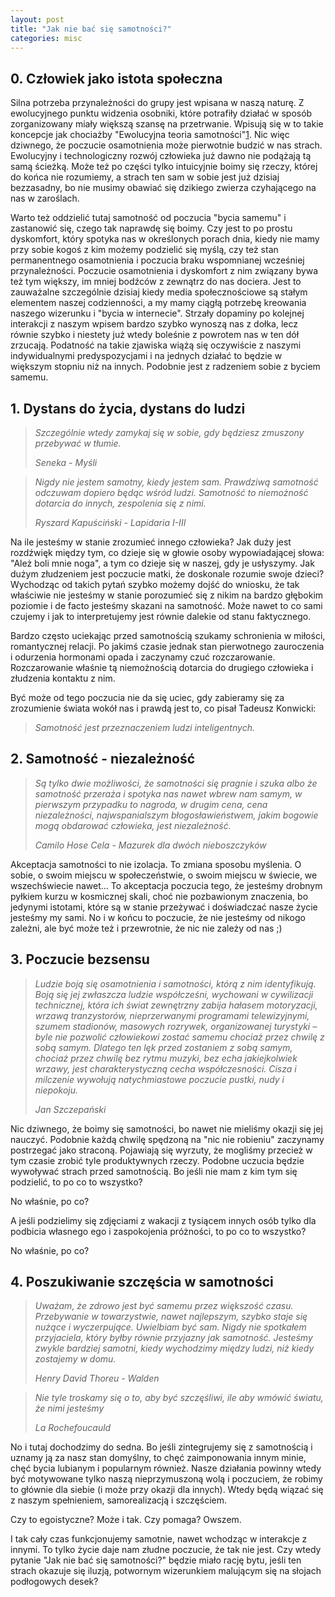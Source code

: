```yaml
---
layout: post
title: "Jak nie bać się samotności?"
categories: misc
---
```

## 0. Człowiek jako istota społeczna

Silna potrzeba przynależności do grupy jest wpisana w naszą naturę. Z ewolucyjnego punktu widzenia osobniki, które potrafiły działać w sposób zorganizowany miały większą szansę na przetrwanie. Wpisują się w to takie koncepcje jak chociażby "Ewolucyjna teoria samotności"[1].
Nic więc dziwnego, że poczucie osamotnienia może pierwotnie budzić w nas strach. Ewolucyjny i technologiczny rozwój człowieka już dawno nie podążają tą samą ścieżką. Może też po części tylko intuicyjnie boimy się rzeczy, której do końca nie rozumiemy, a strach ten sam w sobie jest już dzisiaj bezzasadny, bo nie musimy obawiać się dzikiego zwierza czyhającego na nas w zaroślach.

Warto też oddzielić tutaj samotność od poczucia "bycia samemu" i zastanowić się, czego tak naprawdę się boimy. Czy jest to po prostu dyskomfort, który spotyka nas w określonych porach dnia, kiedy nie mamy przy sobie kogoś z kim możemy podzielić się myślą, czy też stan permanentnego osamotnienia i poczucia braku wspomnianej wcześniej przynależności.
Poczucie osamotnienia i dyskomfort z nim związany bywa też tym większy, im mniej bodźców z zewnątrz do nas dociera. Jest to zauważalne szczególnie dzisiaj kiedy media społecznościowe są stałym elementem naszej codzienności, a my mamy ciągłą potrzebę kreowania naszego wizerunku i "bycia w internecie". Strzały dopaminy po kolejnej interakcji z naszym wpisem bardzo szybko wynoszą nas z dołka, lecz równie szybko i niestety już wtedy boleśnie z powrotem nas w ten dół zrzucają.
Podatność na takie zjawiska wiążą się oczywiście z naszymi indywidualnymi predyspozycjami i na jednych działać to będzie w większym stopniu niż na innych. Podobnie jest z radzeniem sobie z byciem samemu.

## 1. Dystans do życia, dystans do ludzi
>*Szczególnie wtedy zamykaj się w sobie, gdy będziesz zmuszony przebywać w tłumie.*
>
>*Seneka - Myśli*

>*Nigdy nie jestem samotny, kiedy jestem sam. Prawdziwą samotność odczuwam dopiero będąc wśród ludzi. Samotność to niemożność dotarcia do innych, zespolenia się z nimi.*
>
>*Ryszard Kapuściński - Lapidaria I-III*

Na ile jesteśmy w stanie zrozumieć innego człowieka? Jak duży jest rozdźwięk między tym, co dzieje się w głowie osoby wypowiadającej słowa: "Ależ boli mnie noga", a tym co dzieje się w naszej, gdy je usłyszymy. Jak dużym złudzeniem jest poczucie matki, że doskonale rozumie swoje dzieci?
Wychodząc od takich pytań szybko możemy dojść do wniosku, że tak właściwie nie jesteśmy w stanie porozumieć się z nikim na bardzo głębokim poziomie i de facto jesteśmy skazani na samotność. Może nawet to co sami czujemy i jak to interpretujemy jest równie dalekie od stanu faktycznego.

Bardzo często uciekając przed samotnością szukamy schronienia w miłości, romantycznej relacji. Po jakimś czasie jednak stan pierwotnego zauroczenia i odurzenia hormonami opada i zaczynamy czuć rozczarowanie. Rozczarowanie właśnie tą niemożnością dotarcia do drugiego człowieka i złudzenia kontaktu z nim. 

Być może od tego poczucia nie da się uciec, gdy zabieramy się za zrozumienie świata wokół nas i prawdą jest to, co pisał Tadeusz Konwicki:
>*Samotność jest przeznaczeniem ludzi inteligentnych.*

## 2. Samotność - niezależność

>*Są tylko dwie możliwości, że samotności się pragnie i szuka albo że samotność przeraża i spotyka nas nawet wbrew nam samym, w pierwszym przypadku to nagroda, w drugim cena, cena niezależności, najwspanialszym błogosławieństwem, jakim bogowie mogą obdarować człowieka, jest niezależność.*
>
>*Camilo Hose Cela - Mazurek dla dwóch nieboszczyków*

Akceptacja samotności to nie izolacja. To zmiana sposobu myślenia. O sobie, o swoim miejscu w społeczeństwie, o swoim miejscu w świecie, we wszechświecie nawet... To akceptacja poczucia tego, że jesteśmy drobnym pyłkiem kurzu w kosmicznej skali, choć nie pozbawionym znaczenia, bo jedynymi istotami, które są w stanie przeżywać i doświadczać nasze życie jesteśmy my sami. No i w końcu to poczucie, że nie jesteśmy od nikogo zależni, ale być może też i przewrotnie, że nic nie zależy od nas ;)

## 3. Poczucie bezsensu

>*Ludzie boją się osamotnienia i samotności, którą z nim identyfikują. Boją się jej zwłaszcza ludzie współcześni, wychowani w cywilizacji technicznej, która ich świat zewnętrzny zabija hałasem motoryzacji, wrzawą tranzystorów, nieprzerwanymi programami telewizyjnymi, szumem stadionów, masowych rozrywek, organizowanej turystyki – byle nie pozwolić człowiekowi zostać samemu chociaż przez chwilę z sobą samym. Dlatego ten lęk przed zostaniem z sobą samym, chociaż przez chwilę bez rytmu muzyki, bez echa jakiejkolwiek wrzawy, jest charakterystyczną cecha współczesności. Cisza i milczenie wywołują natychmiastowe poczucie pustki, nudy i niepokoju.*
>
>*Jan Szczepański*

Nic dziwnego, że boimy się samotności, bo nawet nie mieliśmy okazji się jej nauczyć. Podobnie każdą chwilę spędzoną na "nic nie robieniu" zaczynamy postrzegać jako straconą. Pojawiają się wyrzuty, że mogliśmy przecież w tym czasie zrobić tyle produktywnych rzeczy.
Podobne uczucia będzie wywoływać strach przed samotnością. Bo jeśli nie mam z kim tym się podzielić, to po co to wszystko? 

No właśnie, po co? 

A jeśli podzielimy się zdjęciami z wakacji z tysiącem innych osób tylko dla podbicia własnego ego i zaspokojenia próżności, to po co to wszystko? 

No właśnie, po co?

## 4. Poszukiwanie szczęścia w samotności

> *Uważam, że zdrowo jest być samemu przez większość czasu. Przebywanie w towarzystwie, nawet najlepszym, szybko staje się nużące i wyczerpujące. Uwielbiam być sam. Nigdy nie spotkałem przyjaciela, który byłby równie przyjazny jak samotność. Jesteśmy zwykle bardziej samotni, kiedy wychodzimy między ludzi, niż kiedy zostajemy w domu.*
>
> *Henry David Thoreu - Walden*

> *Nie tyle troskamy się o to, aby być szczęśliwi, ile aby wmówić światu, że nimi jesteśmy*
>
>*La Rochefoucauld*

No i tutaj dochodzimy do sedna. Bo jeśli zintegrujemy się z samotnością i uznamy ją za nasz stan domyślny, to chęć zaimponowania innym minie, chęć bycia lubianym i popularnym również. Nasze działania powinny wtedy być motywowane tylko naszą nieprzymuszoną wolą i poczuciem, że robimy to głównie dla siebie (i może przy okazji dla innych). Wtedy będą wiązać się z naszym spełnieniem, samorealizacją i szczęściem.

Czy to egoistyczne? Może i tak.
Czy pomaga? Owszem.

I tak cały czas funkcjonujemy samotnie, nawet wchodząc w interakcje z innymi. To tylko życie daje nam złudne poczucie, że tak nie jest.
Czy wtedy pytanie "Jak nie bać się samotności?" będzie miało rację bytu, jeśli ten strach okazuje się iluzją, potwornym wizerunkiem malującym się na słojach podłogowych desek?

[1]: https://psychologia.pwn.pl/artykul/ewolucyjna-teoria-samotnosci-62cf2363160d5fae8873e5b1
